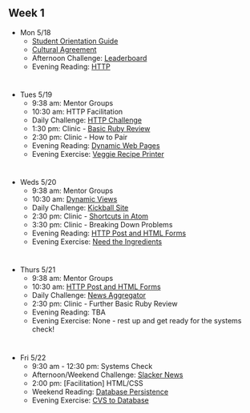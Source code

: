 ## Week 1

* Mon 5/18
  - [Student Orientation Guide](https://horizon.launchacademy.com/lessons/student-orientation-guide)
  - <a href="www.google.com" target="_blank">Cultural Agreement</a>
  - Afternoon Challenge: [Leaderboard](https://horizon.launchacademy.com/lessons/leaderboard)
  - Evening Reading: [HTTP](https://horizon.launchacademy.com/lessons/http)

#
* Tues 5/19
  - 9:38 am: Mentor Groups
  - 10:30 am: HTTP Facilitation
  - Daily Challenge: [HTTP Challenge](https://horizon.launchacademy.com/lessons/http-challenge)
  - 1:30 pm: Clinic - [Basic Ruby Review](https://github.com/davidrf/basic_ruby_review/blob/master/ruby_review.md)
  - 2:30 pm: Clinic - How to Pair
  - Evening Reading: [Dynamic Web Pages](https://horizon.launchacademy.com/lessons/dynamic-web-pages)
  - Evening Exercise: [Veggie Recipe Printer](https://horizon.launchacademy.com/lessons/evening-veggie-recipe-printer)

#
* Weds 5/20
  - 9:38 am: Mentor Groups
  - 10:30 am: [Dynamic Views](https://horizon.launchacademy.com/lessons/dynamic-web-pages)
  - Daily Challenge: [Kickball Site](https://horizon.launchacademy.com/lessons/kickball-site)
  - 2:30 pm: Clinic - [Shortcuts in Atom](https://gist.github.com/cmkoller/23e9fc98484d12824736)
  - 3:30 pm: Clinic - Breaking Down Problems
  - Evening Reading: [HTTP Post and HTML Forms](https://horizon.launchacademy.com/lessons/http-post-and-html-forms)
  - Evening Exercise: [Need the Ingredients](https://horizon.launchacademy.com/lessons/evening-need-the-ingredients)

#
* Thurs 5/21
  - 9:38 am: Mentor Groups
  - 10:30 am: [HTTP Post and HTML Forms](https://horizon.launchacademy.com/lessons/http-post-and-html-forms)
  - Daily Challenge: [News Aggregator](https://horizon.launchacademy.com/lessons/news-aggregator)
  - 2:30 pm: Clinic - Further Basic Ruby Review
  - Evening Reading: TBA
  - Evening Exercise: None - rest up and get ready for the systems check!

#
* Fri 5/22
  - 9:30 am - 12:30 pm: Systems Check
  - Afternoon/Weekend Challenge: [Slacker News](https://horizon.launchacademy.com/lessons/slacker-news)
  - 2:00 pm: [Facilitation] HTML/CSS
  - Weekend Reading: [Database Persistence](https://horizon.launchacademy.com/lessons/database-persistence)
  - Evening Exercise: [CVS to Database](https://horizon.launchacademy.com/lessons/evening-csv-to-db)
